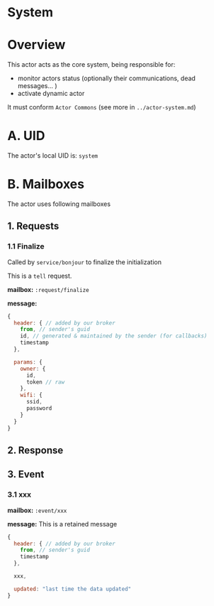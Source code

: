 System
===================

# Overview

This actor acts as the core system, being responsible for:
- monitor actors status (optionally their communications, dead messages... )
- activate dynamic actor

It must conform `Actor Commons` (see more in `../actor-system.md`)

# A. UID
The actor's local UID is: `system`

# B. Mailboxes
The actor uses following mailboxes

## 1. Requests
### 1.1 Finalize

Called by `service/bonjour` to finalize the initialization 

This is a `tell` request.

**mailbox:** `:request/finalize`

**message:**

```javascript
{
  header: { // added by our broker
    from, // sender's guid
    id, // generated & maintained by the sender (for callbacks)
    timestamp
  },

  params: {
    owner: {
      id,
      token // raw
    },
    wifi: {
      ssid,
      password
    }
  }
}
```

## 2. Response

## 3. Event
### 3.1 xxx
**mailbox:** `:event/xxx`

**message:** This is a retained message

```javascript
{
  header: { // added by our broker
    from, // sender's guid
    timestamp
  },

  xxx,

  updated: "last time the data updated"
}
```
